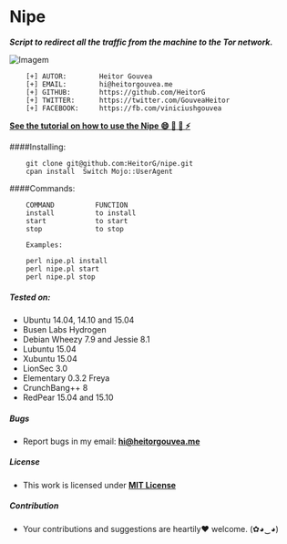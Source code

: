 
# Nipe

***Script to redirect all the traffic from the machine to the Tor network.***

![Imagem](http://i.imgur.com/1XjfHPb.png)

```
    [+] AUTOR:        Heitor Gouvea
    [+] EMAIL:        hi@heitorgouvea.me
    [+] GITHUB:       https://github.com/HeitorG
    [+] TWITTER:      https://twitter.com/GouveaHeitor
    [+] FACEBOOK:     https://fb.com/viniciushgouvea
```
[**See the tutorial on how to use the Nipe :smile: :camel: :metal: :zap:**](http://heitorgouvea.me/2016/nipe-script-to-redirect-your-traffic-to-tor-network/)

####Installing:
```
    git clone git@github.com:HeitorG/nipe.git
    cpan install  Switch Mojo::UserAgent
```

####Commands:
```
    COMMAND          FUNCTION
    install          to install
    start            to start
    stop             to stop

    Examples:

    perl nipe.pl install
    perl nipe.pl start
    perl nipe.pl stop
```

##### Tested on:

* Ubuntu 14.04, 14.10 and 15.04
* Busen Labs Hydrogen
* Debian Wheezy 7.9 and Jessie 8.1
* Lubuntu 15.04
* Xubuntu 15.04
* LionSec 3.0
* Elementary 0.3.2 Freya
* CrunchBang++ 8
* RedPear 15.04 and 15.10

##### Bugs

- Report bugs in my email: **hi@heitorgouvea.me**

##### License

- This work is licensed under [**MIT License**](https://github.com/HeitorG/nipe/blob/master/LICENSE.md)

##### Contribution

- Your contributions and suggestions are heartily♥ welcome. (✿◕‿◕)

